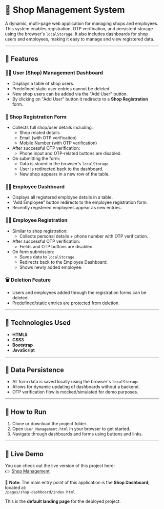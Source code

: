 # 🏪 Shop Management System

A dynamic, multi-page web application for managing shops and employees. This system enables registration, OTP verification, and persistent storage using the browser's `localStorage`. It also includes dashboards for shop users and employees, making it easy to manage and view registered data.

---

## 📌 Features

### 🧑‍💼 User (Shop) Management Dashboard
- Displays a table of shop users.
- Predefined static user entries cannot be deleted.
- New shop users can be added via the "Add User" button.
- By clicking on "Add User" button it redirects to a **Shop Registration** form.

### 📝 Shop Registration Form
- Collects full shop/user details including:
  - Shop related details
  - Email (with OTP verification)
  - Mobile Number (with OTP verification)
- After successful OTP verification:
  - Phone input and OTP-related buttons are disabled.
- On submitting the form:
  - Data is stored in the browser's `localStorage`.
  - User is redirected back to the dashboard.
  - New shop appears in a new row of the table.

### 👩‍💼 Employee Dashboard
- Displays all registered employee details in a table.
- "Add Employee" button redirects to the employee registration form.
- Recently registered employees appear as new entries.

### 👨‍🔧 Employee Registration
- Similar to shop registration:
  - Collects personal details + phone number with OTP verification.
- After successful OTP verification:
  - Fields and OTP buttons are disabled.
- On form submission:
  - Saves data to `localStorage`.
  - Redirects back to the Employee Dashboard.
  - Shows newly added employee.

### 🗑️ Deletion Feature
- Users and employees added through the registration forms can be deleted.
- Predefined/static entries are protected from deletion.

---

## 🧰 Technologies Used

- **HTML5**
- **CSS3**
- **Bootstrap**
- **JavaScript**

---

## 💾 Data Persistence

- All form data is saved locally using the browser's `localStorage`.
- Allows for dynamic updating of dashboards without a backend.
- OTP verification flow is mocked/simulated for demo purposes.

---

## 🚀 How to Run

1. Clone or download the project folder.
2. Open `User_Management.html` in your browser to get started.
3. Navigate through dashboards and forms using buttons and links.

---

## 🚀 Live Demo

You can check out the live version of this project here:  
👉 [Shop Management](https://shopmanagement.netlify.app/pages/shop-dashboard/index.html)

📍 **Note:** The main entry point of this application is the **Shop Dashboard**, located at:  
`/pages/shop-dashboard/index.html`

This is the **default landing page** for the deployed project.
